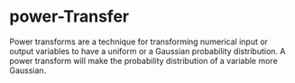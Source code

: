 # power-Transfer
Power transforms are a technique for transforming numerical input or output variables to have a uniform or a Gaussian probability distribution. A power transform will make the probability distribution of a variable more Gaussian.
